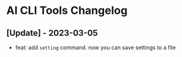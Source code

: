 # AI CLI Tools Changelog

## [Update] - 2023-03-05

- feat: add `setting` command. now you can save settings to a file
